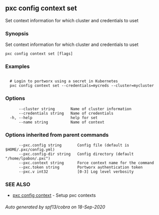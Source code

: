 ## pxc config context set

Set context information for which cluster and credentials to uset

### Synopsis

Set context information for which cluster and credentials to uset

```
pxc config context set [flags]
```

### Examples

```

  # Login to portworx using a secret in Kubernetes
  pxc config context set --credentials=mycreds --cluster=mycluster
```

### Options

```
      --cluster string       Name of cluster information
      --credentials string   Name of credentials
  -h, --help                 help for set
      --name string          Name of context
```

### Options inherited from parent commands

```
      --pxc.config string       Config file (default is $HOME/.pxc/config.yml)
      --pxc.config-dir string   Config directory (default "/home/lpabon/.pxc")
      --pxc.context string      Force context name for the command
      --pxc.token string        Portworx authentication token
      --pxc.v int32             [0-3] Log level verbosity
```

### SEE ALSO

* [pxc config context](pxc_config_context.md)	 - Setup pxc contexts

###### Auto generated by spf13/cobra on 18-Sep-2020
